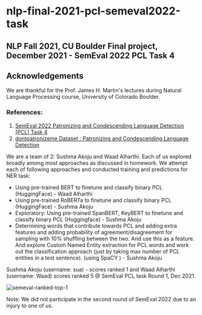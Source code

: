 # nlp-final-2021-pcl-semeval2022-task

## NLP Fall 2021, CU Boulder Final project, December 2021 - SemEval 2022 PCL Task 4 

## Acknowledgements
We are thankful for the Prof. James H. Martin's lectures during Natural Language Processing course, University of Colorado Boulder.

### References: 
1. <a href="https://sites.google.com/view/pcl-detection-semeval2022/">SemEval 2022 Patronizing and Condescending Language Detection (PCL) Task 4</a>
2. <a href="https://github.com/Perez-AlmendrosC/dontpatronizeme">dontpatronizeme Dataset : Patronizing and Condescending Language Detection</a>

We are a team of 2: Sushma Akoju and Waad Alharthi. Each of us explored broadly among most approaches as discussed in homework. We attempt each of following approaches and conducted training and predictions for NER task: 

 - Using pre-trained BERT to finetune and classify binary PCL (HuggingFace) - Waad Alharthi 
 - Using pre-trained RoBERTa to finetune and classify binary PCL (HuggingFace) - Sushma Akoju
 - Exploratory: Using pre-trained SpanBERT, KeyBERT to finetune and classify binary PCL (Huggingface) -  Sushma Akoju
 - Determining words that contribute towards PCL and adding extra features and adding probability of agreement/disagreement for sampling with   10% shuffling between the two. And use this as a feature. And explore Custom Named Entity extraction for PCL words and work out the
   classification approach (just by taking max number of PCL entities in a test sentence). (using SpaCY ) - Sushma Akoju

Sushma Akoju (username: sua) - scores ranked 1 and Waad Alharthi (username: Waad) scores ranked 5 @ SemEval PCL task Round 1, Dec 2021.


![semeval-ranked-top-1](https://github.com/sushmaakoju/nlp-final-2021-pcl-semeval2022-task/assets/8979477/60caa229-23fd-4e9f-9985-6ab47ed8502b)

Note: We did not participate in the second round of SemEval 2022 due to an injury to one of us. 

